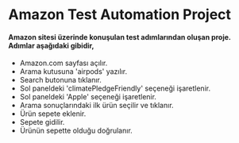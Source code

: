 # Amazon Test Automation Project
 
#### Amazon sitesi üzerinde konuşulan test adımlarından oluşan proje. Adımlar aşağıdaki gibidir,
- Amazon.com sayfası açılır.
- Arama kutusuna 'airpods' yazılır.
- Search butonuna tıklanır.
- Sol paneldeki 'climatePledgeFriendly' seçeneği işaretlenir.
- Sol paneldeki 'Apple' seçeneği işaretlenir.
- Arama sonuçlarındaki ilk ürün seçilir ve tıklanır.
- Ürün sepete eklenir.
- Sepete gidilir.
- Ürünün sepette olduğu doğrulanır.